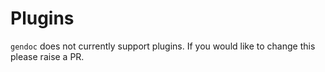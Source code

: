 # Plugins

`gendoc` does not currently support plugins. If you would like to change this please raise a PR.